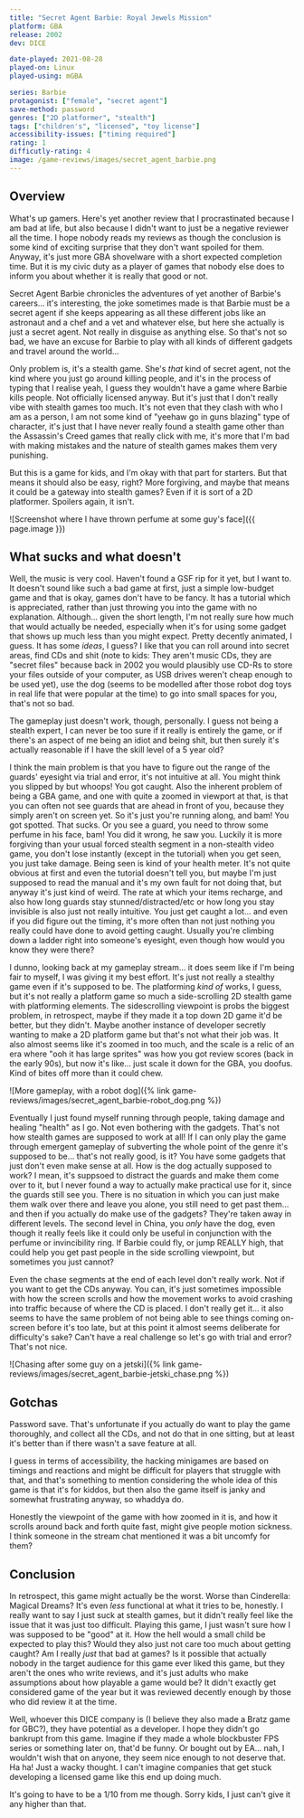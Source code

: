 ```yaml
---
title: "Secret Agent Barbie: Royal Jewels Mission"
platform: GBA
release: 2002
dev: DICE

date-played: 2021-08-28
played-on: Linux
played-using: mGBA

series: Barbie
protagonist: ["female", "secret agent"]
save-method: password
genres: ["2D platformer", "stealth"]
tags: ["children's", "licensed", "toy license"]
accessibility-issues: ["timing required"]
rating: 1
difficutly-rating: 4
image: /game-reviews/images/secret_agent_barbie.png
---
```


## Overview

What's up gamers. Here's yet another review that I procrastinated because I am bad at life, but also because I didn't want to just be a negative reviewer all the time. I hope nobody reads my reviews as though the conclusion is some kind of exciting surprise that they don't want spoiled for them. Anyway, it's just more GBA shovelware with a short expected completion time. But it is my civic duty as a player of games that nobody else does to inform you about whether it is really that good or not. 

Secret Agent Barbie chronicles the adventures of yet another of Barbie's careers… it's interesting, the joke sometimes made is that Barbie must be a secret agent if she keeps appearing as all these different jobs like an astronaut and a chef and a vet and whatever else, but here she actually is just a secret agent. Not really in disguise as anything else. So that's not so bad, we have an excuse for Barbie to play with all kinds of different gadgets and travel around the world…

Only problem is, it's a stealth game. She's _that_ kind of secret agent, not the kind where you just go around killing people, and it's in the process of typing that I realise yeah, I guess they wouldn't have a game where Barbie kills people. Not officially licensed anyway. But it's just that I don't really vibe with stealth games too much. It's not even that they clash with who I am as a person, I am not some kind of "yeehaw go in guns blazing" type of character, it's just that I have never really found a stealth game other than the Assassin's Creed games that really click with me, it's more that I'm bad with making mistakes and the nature of stealth games makes them very punishing.

But this is a game for kids, and I'm okay with that part for starters. But that means it should also be easy, right? More forgiving, and maybe that means it could be a gateway into stealth games? Even if it is sort of a 2D platformer. Spoilers again, it isn't.

![Screenshot where I have thrown perfume at some guy's face]({{ page.image }})

## What sucks and what doesn't

Well, the music is very cool. Haven't found a GSF rip for it yet, but I want to. It doesn't sound like such a bad game at first, just a simple low-budget game and that is okay, games don't have to be fancy. It has a tutorial which is appreciated, rather than just throwing you into the game with no explanation. Although… given the short length, I'm not really sure how much that would actually be needed, especially when it's for using some gadget that shows up much less than you might expect. Pretty decently animated, I guess. It has some _ideas_, I guess? I like that you can roll around into secret areas, find CDs and shit (note to kids: They aren't music CDs, they are "secret files" because back in 2002 you would plausibly use CD-Rs to store your files outside of your computer, as USB drives weren't cheap enough to be used yet), use the dog (seems to be modelled after those robot dog toys in real life that were popular at the time) to go into small spaces for you, that's not so bad.

The gameplay just doesn't work, though, personally. I guess not being a stealth expert, I can never be too sure if it really is entirely the game, or if there's an aspect of me being an idiot and being shit, but then surely it's actually reasonable if I have the skill level of a 5 year old?

I think the main problem is that you have to figure out the range of the guards' eyesight via trial and error, it's not intuitive at all. You might think you slipped by but whoops! You got caught. Also the inherent problem of being a GBA game, and one with quite a zoomed in viewport at that, is that you can often not see guards that are ahead in front of you, because they simply aren't on screen yet. So it's just you're running along, and bam! You got spotted. That sucks. Or you see a guard, you need to throw some perfume in his face, bam! You did it wrong, he saw you. Luckily it is more forgiving than your usual forced stealth segment in a non-stealth video game, you don't lose instantly (except in the tutorial) when you get seen, you just take damage. Being seen is kind of your health meter. It's not quite obvious at first and even the tutorial doesn't tell you, but maybe I'm just supposed to read the manual and it's my own fault for not doing that, but anyway it's just kind of weird. The rate at which your items recharge, and also how long guards stay stunned/distracted/etc or how long you stay invisible is also just not really intuitive. You just get caught a lot… and even if you did figure out the timing, it's more often than not just nothing you really could have done to avoid getting caught. Usually you're climbing down a ladder right into someone's eyesight, even though how would you know they were there?

I dunno, looking back at my gameplay stream… it does seem like if I'm being fair to myself, I was giving it my best effort. It's just not really a stealthy game even if it's supposed to be. The platforming _kind of_ works, I guess, but it's not really a platform game so much a side-scrolling 2D stealth game with platforming elements. The sidescrolling viewpoint is probs the biggest problem, in retrospect, maybe if they made it a top down 2D game it'd be better, but they didn't. Maybe another instance of developer secretly wanting to make a 2D platform game but that's not what their job was. It also almost seems like it's zoomed in too much, and the scale is a relic of an era where "ooh it has large sprites" was how you got review scores (back in the early 90s), but now it's like… just scale it down for the GBA, you doofus. Kind of bites off more than it could chew.

![More gameplay, with a robot dog]({% link game-reviews/images/secret_agent_barbie-robot_dog.png %})

Eventually I just found myself running through people, taking damage and healing "health" as I go. Not even bothering with the gadgets. That's not how stealth games are supposed to work at all! If I can only play the game through emergent gameplay of subverting the whole point of the genre it's supposed to be… that's not really good, is it? You have some gadgets that just don't even make sense at all. How is the dog actually supposed to work? I mean, it's suppsoed to distract the guards and make them come over to it, but I never found a way to actually make practical use for it, since the guards still see you. There is no situation in which you can just make them walk over there and leave you alone, you still need to get past them… and then if you actually do make use of the gadgets? They're taken away in different levels. The second level in China, you _only_ have the dog, even though it really feels like it could only be useful in conjunction with the perfume or invincibility ring. If Barbie could fly, or jump REALLY high, that could help you get past people in the side scrolling viewpoint, but sometimes you just cannot?

Even the chase segments at the end of each level don't really work. Not if you want to get the CDs anyway. You can, it's just sometimes impossible with how the screen scrolls and how the movement works to avoid crashing into traffic because of where the CD is placed. I don't really get it… it also seems to have the same problem of not being able to see things coming on-screen before it's too late, but at this point it almost seems deliberate for difficulty's sake? Can't have a real challenge so let's go with trial and error? That's not nice.

![Chasing after some guy on a jetski]({% link game-reviews/images/secret_agent_barbie-jetski_chase.png %})

## Gotchas

Password save. That's unfortunate if you actually do want to play the game thoroughly, and collect all the CDs, and not do that in one sitting, but at least it's better than if there wasn't a save feature at all.

I guess in terms of accessibility, the hacking minigames are based on timings and reactions and might be difficult for players that struggle with that, and that's something to mention considering the whole idea of this game is that it's for kiddos, but then also the game itself is janky and somewhat frustrating anyway, so whaddya do.

Honestly the viewpoint of the game with how zoomed in it is, and how it scrolls around back and forth quite fast, might give people motion sickness. I think someone in the stream chat mentioned it was a bit uncomfy for them?

## Conclusion

In retrospect, this game might actually be the worst. Worse than Cinderella: Magical Dreams? It's even _less_ functional at what it tries to be, honestly. I really want to say I just suck at stealth games, but it didn't really feel like the issue that it was just too difficult. Playing this game, I just wasn't sure how I was supposed to be "good" at it. How the hell would a small child be expected to play this? Would they also just not care too much about getting caught? Am I really _just_ that bad at games? Is it possible that actually nobody in the target audience for this game ever liked this game, but they aren't the ones who write reviews, and it's just adults who make assumptions about how playable a game would be? It didn't exactly get considered game of the year but it was reviewed decently enough by those who did review it at the time.

Well, whoever this DICE company is (I believe they also made a Bratz game for GBC?), they have potential as a developer. I hope they didn't go bankrupt from this game. Imagine if they made a whole blockbuster FPS series or something later on, that'd be funny. Or bought out by EA… nah, I wouldn't wish that on anyone, they seem nice enough to not deserve that. Ha ha! Just a wacky thought. I can't imagine companies that get stuck developing a licensed game like this end up doing much.

It's going to have to be a 1/10 from me though. Sorry kids, I just can't give it any higher than that.
